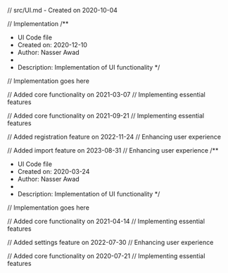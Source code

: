 // src/UI.md - Created on 2020-10-04

// Implementation
/**
 * UI Code file
 * Created on: 2020-12-10
 * Author: Nasser Awad
 *
 * Description: Implementation of UI functionality
 */
 
// Implementation goes here


// Added core functionality on 2021-03-07
// Implementing essential features

// Added core functionality on 2021-09-21
// Implementing essential features

// Added registration feature on 2022-11-24
// Enhancing user experience

// Added import feature on 2023-08-31
// Enhancing user experience
/**
 * UI Code file
 * Created on: 2020-03-24
 * Author: Nasser Awad
 *
 * Description: Implementation of UI functionality
 */
 
// Implementation goes here


// Added core functionality on 2021-04-14
// Implementing essential features

// Added settings feature on 2022-07-30
// Enhancing user experience

// Added core functionality on 2020-07-21
// Implementing essential features
